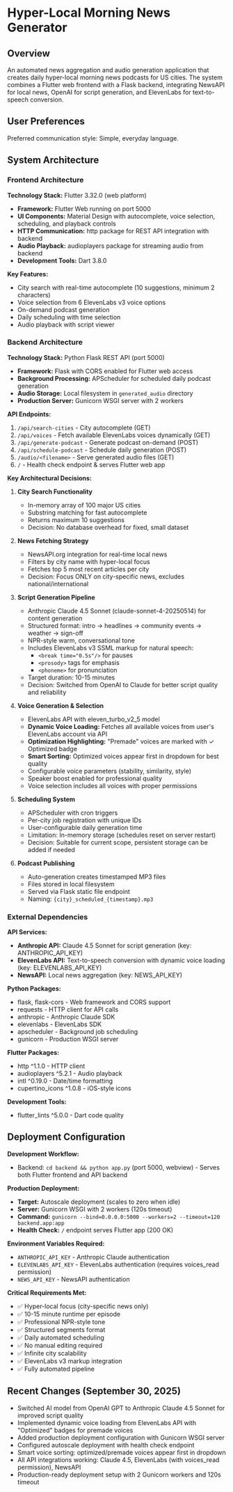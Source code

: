 # Hyper-Local Morning News Generator

## Overview

An automated news aggregation and audio generation application that creates daily hyper-local morning news podcasts for US cities. The system combines a Flutter web frontend with a Flask backend, integrating NewsAPI for local news, OpenAI for script generation, and ElevenLabs for text-to-speech conversion.

## User Preferences

Preferred communication style: Simple, everyday language.

## System Architecture

### Frontend Architecture

**Technology Stack:** Flutter 3.32.0 (web platform)
- **Framework:** Flutter Web running on port 5000
- **UI Components:** Material Design with autocomplete, voice selection, scheduling, and playback controls
- **HTTP Communication:** http package for REST API integration with backend
- **Audio Playback:** audioplayers package for streaming audio from backend
- **Development Tools:** Dart 3.8.0

**Key Features:**
- City search with real-time autocomplete (10 suggestions, minimum 2 characters)
- Voice selection from 6 ElevenLabs v3 voice options
- On-demand podcast generation
- Daily scheduling with time selection
- Audio playback with script viewer

### Backend Architecture

**Technology Stack:** Python Flask REST API (port 5000)
- **Framework:** Flask with CORS enabled for Flutter web access
- **Background Processing:** APScheduler for scheduled daily podcast generation
- **Audio Storage:** Local filesystem in `generated_audio` directory
- **Production Server:** Gunicorn WSGI server with 2 workers

**API Endpoints:**
1. `/api/search-cities` - City autocomplete (GET)
2. `/api/voices` - Fetch available ElevenLabs voices dynamically (GET)
3. `/api/generate-podcast` - Generate podcast on-demand (POST)
4. `/api/schedule-podcast` - Schedule daily generation (POST)
5. `/audio/<filename>` - Serve generated audio files (GET)
6. `/` - Health check endpoint & serves Flutter web app

**Key Architectural Decisions:**

1. **City Search Functionality**
   - In-memory array of 100 major US cities
   - Substring matching for fast autocomplete
   - Returns maximum 10 suggestions
   - Decision: No database overhead for fixed, small dataset

2. **News Fetching Strategy**
   - NewsAPI.org integration for real-time local news
   - Filters by city name with hyper-local focus
   - Fetches top 5 most recent articles per city
   - Decision: Focus ONLY on city-specific news, excludes national/international

3. **Script Generation Pipeline**
   - Anthropic Claude 4.5 Sonnet (claude-sonnet-4-20250514) for content generation
   - Structured format: intro → headlines → community events → weather → sign-off
   - NPR-style warm, conversational tone
   - Includes ElevenLabs v3 SSML markup for natural speech:
     * `<break time="0.5s"/>` for pauses
     * `<prosody>` tags for emphasis
     * `<phoneme>` for pronunciation
   - Target duration: 10-15 minutes
   - Decision: Switched from OpenAI to Claude for better script quality and reliability

4. **Voice Generation & Selection**
   - ElevenLabs API with eleven_turbo_v2_5 model
   - **Dynamic Voice Loading:** Fetches all available voices from user's ElevenLabs account via API
   - **Optimization Highlighting:** "Premade" voices are marked with ✓ Optimized badge
   - **Smart Sorting:** Optimized voices appear first in dropdown for best quality
   - Configurable voice parameters (stability, similarity, style)
   - Speaker boost enabled for professional quality
   - Voice selection includes all voices with proper permissions

5. **Scheduling System**
   - APScheduler with cron triggers
   - Per-city job registration with unique IDs
   - User-configurable daily generation time
   - Limitation: In-memory storage (schedules reset on server restart)
   - Decision: Suitable for current scope, persistent storage can be added if needed

6. **Podcast Publishing**
   - Auto-generation creates timestamped MP3 files
   - Files stored in local filesystem
   - Served via Flask static file endpoint
   - Naming: `{city}_scheduled_{timestamp}.mp3`

### External Dependencies

**API Services:**
- **Anthropic API:** Claude 4.5 Sonnet for script generation (key: ANTHROPIC_API_KEY)
- **ElevenLabs API:** Text-to-speech conversion with dynamic voice loading (key: ELEVENLABS_API_KEY)
- **NewsAPI:** Local news aggregation (key: NEWS_API_KEY)

**Python Packages:**
- flask, flask-cors - Web framework and CORS support
- requests - HTTP client for API calls
- anthropic - Anthropic Claude SDK
- elevenlabs - ElevenLabs SDK
- apscheduler - Background job scheduling
- gunicorn - Production WSGI server

**Flutter Packages:**
- http ^1.1.0 - HTTP client
- audioplayers ^5.2.1 - Audio playback
- intl ^0.19.0 - Date/time formatting
- cupertino_icons ^1.0.8 - iOS-style icons

**Development Tools:**
- flutter_lints ^5.0.0 - Dart code quality

## Deployment Configuration

**Development Workflow:**
- Backend: `cd backend && python app.py` (port 5000, webview) - Serves both Flutter frontend and API backend

**Production Deployment:**
- **Target:** Autoscale deployment (scales to zero when idle)
- **Server:** Gunicorn WSGI with 2 workers (120s timeout)
- **Command:** `gunicorn --bind=0.0.0.0:5000 --workers=2 --timeout=120 backend.app:app`
- **Health Check:** `/` endpoint serves Flutter app (200 OK)

**Environment Variables Required:**
- `ANTHROPIC_API_KEY` - Anthropic Claude authentication
- `ELEVENLABS_API_KEY` - ElevenLabs authentication (requires voices_read permission)
- `NEWS_API_KEY` - NewsAPI authentication

**Critical Requirements Met:**
- ✅ Hyper-local focus (city-specific news only)
- ✅ 10-15 minute runtime per episode
- ✅ Professional NPR-style tone
- ✅ Structured segments format
- ✅ Daily automated scheduling
- ✅ No manual editing required
- ✅ Infinite city scalability
- ✅ ElevenLabs v3 markup integration
- ✅ Fully automated pipeline

## Recent Changes (September 30, 2025)

- Switched AI model from OpenAI GPT to Anthropic Claude 4.5 Sonnet for improved script quality
- Implemented dynamic voice loading from ElevenLabs API with "Optimized" badges for premade voices
- Added production deployment configuration with Gunicorn WSGI server
- Configured autoscale deployment with health check endpoint
- Smart voice sorting: optimized/premade voices appear first in dropdown
- All API integrations working: Claude 4.5, ElevenLabs (with voices_read permission), NewsAPI
- Production-ready deployment setup with 2 Gunicorn workers and 120s timeout
